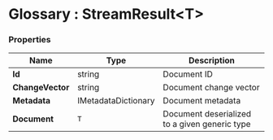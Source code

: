 ﻿# Glossary : StreamResult&lt;T&gt;

### Properties

| Name | Type | Description |
| ------------- | ------------- | ----- |
| **Id** | string | Document ID |
| **ChangeVector** | string | Document change vector |
| **Metadata** | IMetadataDictionary | Document metadata |
| **Document** | `T` | Document deserialized to a given generic type |
